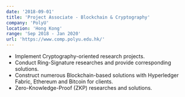 ```yaml
---
date: '2018-09-01'
title: 'Project Associate - Blockchain & Cryptography'
company: 'PolyU'
location: 'Hong Kong'
range: 'Sep 2018 - Jan 2020'
url: 'https://www.comp.polyu.edu.hk/'
---
```


- Implement Cryptography-oriented research projects.
- Conduct Ring-Signature researches and provide corresponding solutions.
- Construct numerous Blockchain-based solutions with Hyperledger Fabric, Ethereum and Bitcoin for clients.
- Zero-Knowledge-Proof (ZKP) researches and solutions.